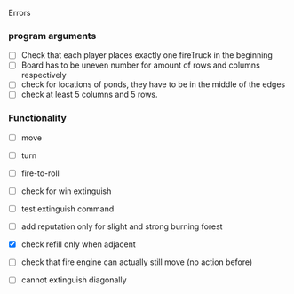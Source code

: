 Errors

<h3> program arguments</h3>

- [ ] Check that each player places exactly one fireTruck in the beginning
- [ ] Board has to be uneven number for amount of rows and columns respectively
- [ ] check for locations of ponds, they have to be in the middle of the edges
- [ ] check at least 5 columns and 5 rows.

<h3> Functionality </h3>

- [ ] move
- [ ] turn
- [ ] fire-to-roll


- [ ] check for win extinguish


- [ ] test extinguish command

- [ ] add reputation only for slight and strong burning forest
- [x] check refill only when adjacent
- [ ] check that fire engine can actually still move (no action before)

- [ ] cannot extinguish diagonally
